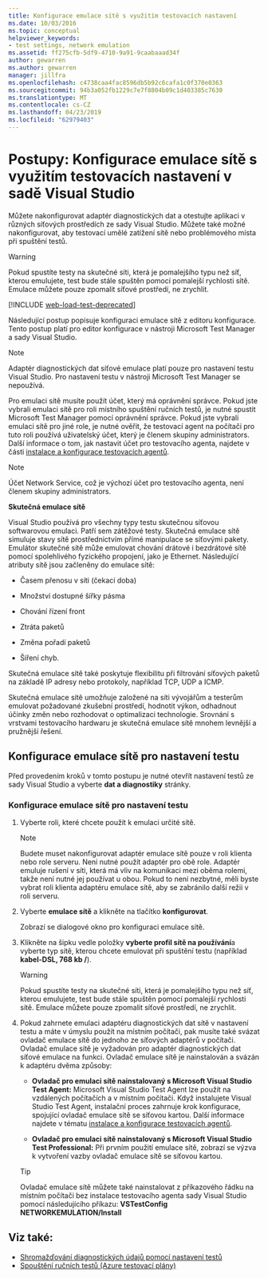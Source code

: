 ```yaml
---
title: Konfigurace emulace sítě s využitím testovacích nastavení
ms.date: 10/03/2016
ms.topic: conceptual
helpviewer_keywords:
- test settings, network emulation
ms.assetid: ff275cfb-5df9-4710-9a91-9caabaaad34f
author: gewarren
ms.author: gewarren
manager: jillfra
ms.openlocfilehash: c4738caa4fac8596db5b92c6cafa1c0f370e0363
ms.sourcegitcommit: 94b3a052fb1229c7e7f8804b09c1d403385c7630
ms.translationtype: MT
ms.contentlocale: cs-CZ
ms.lasthandoff: 04/23/2019
ms.locfileid: "62979403"
---
```

# <a name="how-to-configure-network-emulation-using-test-settings-in-visual-studio"></a>Postupy: Konfigurace emulace sítě s využitím testovacích nastavení v sadě Visual Studio

Můžete nakonfigurovat adaptér diagnostických dat a otestujte aplikaci v různých síťových prostředích ze sady Visual Studio. Můžete také možné nakonfigurovat, aby testovací umělé zatížení sítě nebo problémového místa při spuštění testů.

> [!WARNING]
> Pokud spustíte testy na skutečné síti, která je pomalejšího typu než síť, kterou emulujete, test bude stále spuštěn pomocí pomalejší rychlosti sítě. Emulace můžete pouze zpomalit síťové prostředí, ne zrychlit.

[!INCLUDE [web-load-test-deprecated](includes/web-load-test-deprecated.md)]

Následující postup popisuje konfiguraci emulace sítě z editoru konfigurace. Tento postup platí pro editor konfigurace v nástroji Microsoft Test Manager a sady Visual Studio.

> [!NOTE]
> Adaptér diagnostických dat síťové emulace platí pouze pro nastavení testu Visual Studio. Pro nastavení testu v nástroji Microsoft Test Manager se nepoužívá.

Pro emulaci sítě musíte použít účet, který má oprávnění správce. Pokud jste vybrali emulaci sítě pro roli místního spuštění ručních testů, je nutné spustit Microsoft Test Manager pomocí oprávnění správce. Pokud jste vybrali emulaci sítě pro jiné role, je nutné ověřit, že testovací agent na počítači pro tuto roli používá uživatelský účet, který je členem skupiny administrators. Další informace o tom, jak nastavit účet pro testovacího agenta, najdete v části [instalace a konfigurace testovacích agentů](../test/lab-management/install-configure-test-agents.md).

> [!NOTE]
> Účet Network Service, což je výchozí účet pro testovacího agenta, není členem skupiny administrators.

**Skutečná emulace sítě**

Visual Studio používá pro všechny typy testu skutečnou síťovou softwarovou emulaci. Patří sem zátěžové testy. Skutečná emulace sítě simuluje stavy sítě prostřednictvím přímé manipulace se síťovými pakety. Emulátor skutečné sítě může emulovat chování drátové i bezdrátové sítě pomocí spolehlivého fyzického propojení, jako je Ethernet. Následující atributy sítě jsou začleněny do emulace sítě:

- Časem přenosu v síti (čekací doba)

- Množství dostupné šířky pásma

- Chování řízení front

- Ztráta paketů

- Změna pořadí paketů

- Šíření chyb.

Skutečná emulace sítě také poskytuje flexibilitu při filtrování síťových paketů na základě IP adresy nebo protokoly, například TCP, UDP a ICMP.

Skutečná emulace sítě umožňuje založené na síti vývojářům a testerům emulovat požadované zkušební prostředí, hodnotit výkon, odhadnout účinky změn nebo rozhodovat o optimalizaci technologie. Srovnání s vrstvami testovacího hardwaru je skutečná emulace sítě mnohem levnější a pružnější řešení.

## <a name="configure-network-emulation-for-your-test-settings"></a>Konfigurace emulace sítě pro nastavení testu

Před provedením kroků v tomto postupu je nutné otevřít nastavení testů ze sady Visual Studio a vyberte **dat a diagnostiky** stránky.

### <a name="to-configure-network-emulation-for-your-test-settings"></a>Konfigurace emulace sítě pro nastavení testu

1. Vyberte roli, které chcete použít k emulaci určité sítě.

    > [!NOTE]
    > Budete muset nakonfigurovat adaptér emulace sítě pouze v roli klienta nebo role serveru. Není nutné použít adaptér pro obě role. Adaptér emuluje rušení v síti, která má vliv na komunikaci mezi oběma rolemi, takže není nutné jej používat u obou. Pokud to není nezbytné, měli byste vybrat roli klienta adaptéru emulace sítě, aby se zabránilo další režii v roli serveru.

2. Vyberte **emulace sítě** a klikněte na tlačítko **konfigurovat**.

     Zobrazí se dialogové okno pro konfiguraci emulace sítě.

3. Klikněte na šipku vedle položky **vyberte profil sítě na používání**a vyberte typ sítě, kterou chcete emulovat při spuštění testu (například **kabel-DSL, 768 kb /**).

    > [!WARNING]
    > Pokud spustíte testy na skutečné síti, která je pomalejšího typu než síť, kterou emulujete, test bude stále spuštěn pomocí pomalejší rychlosti sítě. Emulace můžete pouze zpomalit síťové prostředí, ne zrychlit.

4. Pokud zahrnete emulaci adaptéru diagnostických dat sítě v nastavení testu a máte v úmyslu použít na místním počítači, pak musíte také svázat ovladač emulace sítě do jednoho ze síťových adaptérů v počítači. Ovladač emulace sítě je vyžadován pro adaptér diagnostických dat síťové emulace na funkci. Ovladač emulace sítě je nainstalován a svázán k adaptéru dvěma způsoby:

    - **Ovladač pro emulaci sítě nainstalovaný s Microsoft Visual Studio Test Agent:** Microsoft Visual Studio Test Agent lze použít na vzdálených počítačích a v místním počítači. Když instalujete Visual Studio Test Agent, instalační proces zahrnuje krok konfigurace, spojující ovladač emulace sítě se síťovou kartou. Další informace najdete v tématu [instalace a konfigurace testovacích agentů](../test/lab-management/install-configure-test-agents.md).

    - **Ovladač pro emulaci sítě nainstalovaný s Microsoft Visual Studio Test Professional:** Při prvním použití emulace sítě, zobrazí se výzva k vytvoření vazby ovladač emulace sítě se síťovou kartou.

    > [!TIP]
    > Ovladač emulace sítě můžete také nainstalovat z příkazového řádku na místním počítači bez instalace testovacího agenta sady Visual Studio pomocí následujícího příkazu: **VSTestConfig NETWORKEMULATION/Install**

## <a name="see-also"></a>Viz také:

- [Shromažďování diagnostických údajů pomocí nastavení testů](../test/collect-diagnostic-information-using-test-settings.md)
- [Spouštění ručních testů (Azure testovací plány)](/azure/devops/test/run-manual-tests?view=vsts)